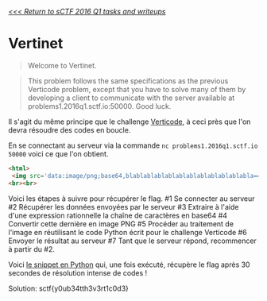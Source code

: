 _[<<< Return to sCTF 2016 Q1 tasks and writeups](/sctf-2016-q1)_
# Vertinet

>Welcome to Vertinet.

>This problem follows the same specifications as the previous Verticode problem, except that you have to solve
many of them by developing a client to communicate with the server available at problems1.2016q1.sctf.io:50000. Good luck.

Il s'agit du même principe que le challenge
[Verticode](https://github.com/nbrisset/CTF/tree/master/sctf-2016-q1/verticode-90),
à ceci près que l'on devra résoudre des codes en boucle.

En se connectant au serveur via la commande `nc problems1.2016q1.sctf.io 50000` voici ce que l'on obtient.

```html
<html>
 <img src='data:image/png;base64,blablablablablablablablablablablabla=='></img>
<br><br>
```

Voici les étapes à suivre pour récupérer le flag. #1 Se connecter au serveur #2 Récupérer les données envoyées par le serveur #3 Extraire à l'aide d'une expression rationnelle la chaîne de caractères en base64 #4 Convertir cette dernière en image PNG #5 Procéder au traitement de l'image en réutilisant le code Python écrit pour le challenge Verticode #6 Envoyer le résultat au serveur #7 Tant que le serveur répond, recommencer à partir du #2. 

Voici [le snippet en Python](vertinet.py) qui, une fois exécuté, récupère le flag après 30 secondes de résolution intense de codes !

Solution: sctf{y0ub34tth3v3rt1c0d3}

